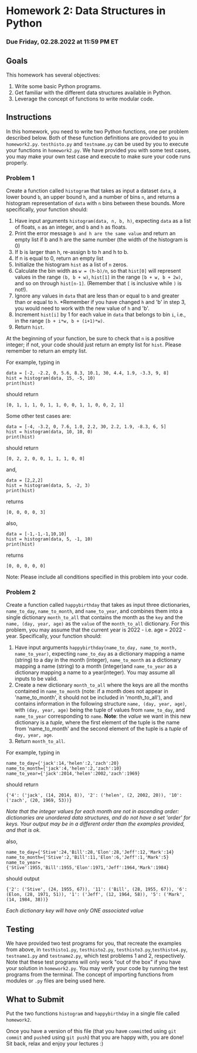 # Homework 2: Data Structures in Python

### Due Friday, 02.28.2022 at 11:59 PM ET

## Goals

This homework has several objectives:

1. Write some basic Python programs.
2. Get familiar with the different data structures available in Python.
3. Leverage the concept of functions to write modular code.

## Instructions

In this homework, you need to write two Python functions, one per problem described below. Both of these function definitions are provided to you in `homework2.py`. `testhisto.py` and `testname.py` can be used by you to execute your functions in `homework2.py`. We have provided you with some test cases, you may make your own test case and execute to make sure your code runs properly.

### Problem 1

Create a function called `histogram` that takes as input a dataset `data`, a lower bound `b`, an upper bound `h`, and a number of bins `n`, and returns a histogram representation of `data` with `n` bins between these bounds. More specifically, your function should:

1. Have input arguments `histogram(data, n, b, h)`, expecting `data` as a list of floats, `n` as an integer, and `b` and `h` as floats.
2. Print the error message `b and h are the same value` and return an empty list if b and h are the same number (the width of the histogram is 0)
3. If b is larger than h, re-assign b to h and h to b.
4. If n is equal to 0, return an empty list
5. Initialize the histogram `hist` as a list of `n` zeros.
6. Calculate the bin width as `w = (h-b)/n`, so that `hist[0]` will represent values in the range `(b, b + w)`, `hist[1]` in the range `[b + w, b + 2w)`, and so on through `hist[n-1]`. (Remember that `[` is inclusive while `)` is not!). 
7. Ignore any values in `data` that are less than or equal to `b` and greater than or equal to `h`. *Remember if you have changed `h` and 'b' in step 3, you would need to work with the new value of `h` and 'b'.
8. Increment `hist[i]` by 1 for each value in `data` that belongs to bin `i`, i.e., in the range `[b + i*w, b + (i+1)*w)`.
9. Return `hist`.

At the beginning of your function, be sure to check that `n` is a positive integer; if not, your code should just return an empty list for `hist`. Please remember to return an empty list. 

For example, typing in

```
data = [-2, -2.2, 0, 5.6, 8.3, 10.1, 30, 4.4, 1.9, -3.3, 9, 8]
hist = histogram(data, 15, -5, 10)
print(hist)
```

should return

```
[0, 1, 1, 1, 0, 1, 1, 0, 0, 1, 1, 0, 0, 2, 1]
```
Some other test cases are:
 
```
data = [-4, -3.2, 0, 7.6, 1.0, 2.2, 30, 2.2, 1.9, -8.3, 6, 5]
hist = histogram(data, 10, 10, 0)
print(hist)
```

should return

```
[0, 2, 2, 0, 0, 1, 1, 1, 0, 0]
```
and,
```
data = [2,2,2]
hist = histogram(data, 5, -2, 3)
print(hist)
```
returns
```
[0, 0, 0, 0, 3]
```
also, 
```
data = [-1,-1,-1,10,10]
hist = histogram(data, 5, -1, 10)
print(hist)
```
returns 
```
[0, 0, 0, 0, 0]
```
Note: Please include all conditions specified in this problem into your code. 

### Problem 2

Create a function called `happybirthday` that takes as input three dictionaries, `name_to_day`, `name_to_month`, and `name_to_year`, and combines them into a single dictionary `month_to_all` that contains the month as the `key` and the `name, (day, year, age)` as the `value` of the `month_to_all` dictionary. For this problem, you may assume that the current year is 2022 - i.e. age = 2022 - year. Specifically, your function should:

1. Have input arguments `happybirthday(name_to_day, name_to_month, name_to_year)`, expecting `name_to_day` as a dictionary mapping a name (string) to a day in the month (integer), `name_to_month` as a dictionary mapping a name (string) to a month (integer)and `name_to_year` as a dictionary mapping a name to a year(integer). You may assume all inputs to be valid.
2. Create a new dictionary `month_to_all` where the keys are all the months contained in `name_to_month` (note: if a month does not appear in 'name_to_month', it should not be included in 'month_to_all'), and contains information in the following structure `name, (day, year, age)`, with `(day, year, age)` being the tuple of values from `name_to_day`, and `name_to_year` corresponding to `name`. **Note**: the *value* we want in this new dictionary is a *tuple*, where the first element of the tuple is the name from 'name_to_month' and the second element of the tuple is a *tuple* of `day, year, age`. 
3. Return `month_to_all`.

For example, typing in

```
name_to_day={'jack':14,'helen':2,'zach':20}
name_to_month={'jack':4,'helen':2,'zach':10}
name_to_year={'jack':2014,'helen':2002,'zach':1969}
```

should return

```
{'4': ('jack', (14, 2014, 8)), '2': ('helen', (2, 2002, 20)), '10': ('zach', (20, 1969, 53))}
```
*Note that the integer values for each month are not in ascending order: dictionaries are unordered data structures, and do not have a set 'order' for keys. Your output may be in a different order than the examples provided, and that is ok.*

also,
```
name_to_day={'Stive':24,'Bill':28,'Elon':28,'Jeff':12,'Mark':14}
name_to_month={'Stive':2,'Bill':11,'Elon':6,'Jeff':1,'Mark':5}
name_to_year={'Stive':1955,'Bill':1955,'Elon':1971,'Jeff':1964,'Mark':1984}
```
should output

```
{'2': ('Stive', (24, 1955, 67)), '11': ('Bill', (28, 1955, 67)), '6': (Elon, (28, 1971, 51)), '1': ('Jeff', (12, 1964, 58)), '5': ('Mark', (14, 1984, 38))}
```

*Each dictionary key will have only ONE associated value*

## Testing

We have provided two test programs for you, that recreate the examples from above, in `testhisto1.py`, `testhisto2.py`, `testhisto3.py`,`testhisto4.py`, `testname1.py` and `testname2.py`, which test problems 1 and 2, respectively. Note that these test programs will only work "out of the box" if you have your solution in `homework2.py`. You may verify your code by running the test programs from the terminal. The concept of importing functions from modules or `.py` files are being used here.


## What to Submit

Put the two functions `histogram` and `happybirthday` in a single file called `homework2`.

Once you have a version of this file (that you have `commit`ted using `git commit` and `push`ed using `git push`) that you are happy with, you are done!
Sit back, relax and enjoy your lectures :)
